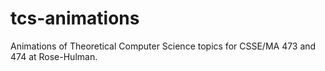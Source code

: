 # tcs-animations
Animations of Theoretical Computer Science topics for CSSE/MA 473 and 474 at Rose-Hulman. 
